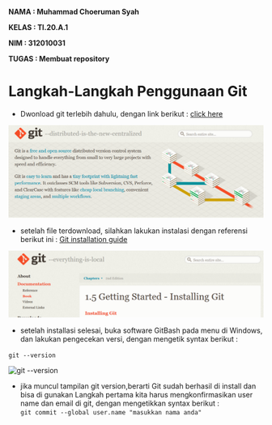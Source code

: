 **NAMA : Muhammad Choeruman Syah**

**KELAS : TI.20.A.1**

**NIM : 312010031**

**TUGAS : Membuat repository**


# Langkah-Langkah Penggunaan Git

* Dwonload git terlebih dahulu, dengan link berikut : [click here](https://git-scm.com)

![Git-scm](sstutorial/GitScm.png)


* setelah file terdownload, silahkan lakukan instalasi dengan referensi berikut ini : [Git installation guide](https://git-scm.com/book/en/v2/Getting-Started-Installing-Git)


![Git installing](sstutorial/installing.png)

* setelah installasi selesai, buka software GitBash pada menu di Windows, dan lakukan pengecekan versi, dengan mengetik syntax berikut : <br>

`git --version` <br>


![git --version](sstutotorial/version,png)


* jika muncul tampilan git version,berarti Git sudah berhasil di install dan bisa di gunakan Langkah pertama kita harus mengkonfirmasikan user name dan email di git, dengan mengetikkan syntax berikut : <br>
`git commit --global user.name "masukkan nama anda"` <br>






































































































































































